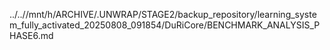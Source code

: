 ../..//mnt/h/ARCHIVE/.UNWRAP/STAGE2/backup_repository/learning_system_fully_activated_20250808_091854/DuRiCore/BENCHMARK_ANALYSIS_PHASE6.md